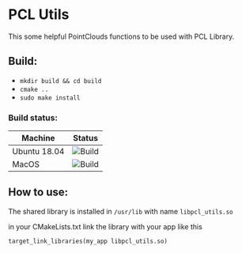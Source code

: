 # PCL Utils 
This some helpful PointClouds functions to be used with PCL Library.

## Build: 
* `mkdir build && cd build`
* `cmake ..`
* `sudo make install`
### Build status:
| Machine      | Status          |
|--------------|-----------------|
| Ubuntu 18.04 | ![Build](https://github.com/HemaZ/pcl_utils/workflows/Build/badge.svg)   |
| MacOS        |  ![Build](https://github.com/HemaZ/pcl_utils/workflows/Build/badge.svg) |

   
## How to use:
 The shared library is installed in `/usr/lib` with name `libpcl_utils.so`

 in your CMakeLists.txt link the library with your app like this

 `target_link_libraries(my_app libpcl_utils.so)`